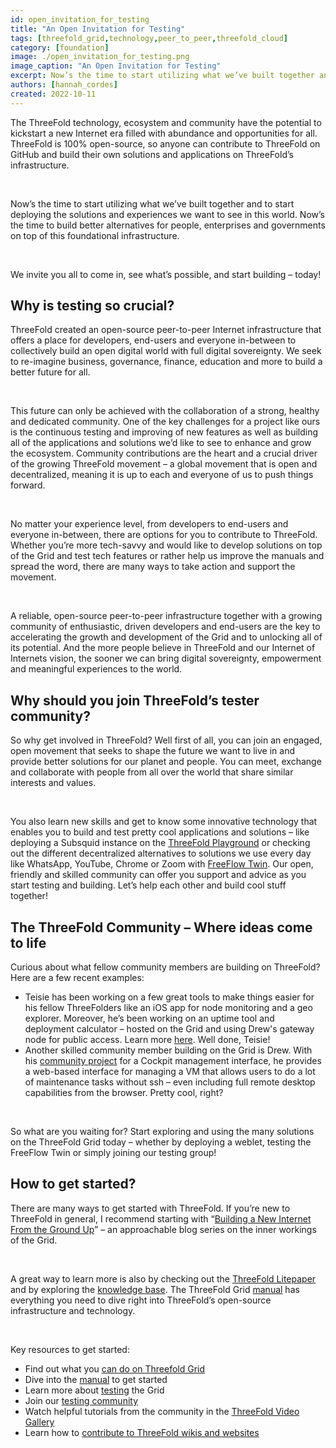 ```yaml
---
id: open_invitation_for_testing
title: "An Open Invitation for Testing"
tags: [threefold_grid,technology,peer_to_peer,threefold_cloud]
category: [foundation]
image: ./open_invitation_for_testing.png
image_caption: "An Open Invitation for Testing"
excerpt: Now’s the time to start utilizing what we’ve built together and to start deploying the solutions and experiences we want to see in this world.
authors: [hannah_cordes]
created: 2022-10-11
---
```


The ThreeFold technology, ecosystem and community have the potential to kickstart a new Internet era filled with abundance and opportunities for all. ThreeFold is 100% open-source, so anyone can contribute to ThreeFold on GitHub and build their own solutions and applications on ThreeFold’s infrastructure.

<br>

Now’s the time to start utilizing what we’ve built together and to start deploying the solutions and experiences we want to see in this world. Now’s the time to build better alternatives for people, enterprises and governments on top of this foundational infrastructure.

<br>

We invite you all to come in, see what’s possible, and start building – today!

## Why is testing so crucial?

ThreeFold created an open-source peer-to-peer Internet infrastructure that offers a place for developers, end-users and everyone in-between to collectively build an open digital world with full digital sovereignty. We seek to re-imagine business, governance, finance, education and more to build a better future for all.

<br>

This future can only be achieved with the collaboration of a strong, healthy and dedicated community. One of the key challenges for a project like ours is the continuous testing and improving of new features as well as building all of the applications and solutions we’d like to see to enhance and grow the ecosystem. Community contributions are the heart and a crucial driver of the growing ThreeFold movement – a global movement that is open and decentralized, meaning it is up to each and everyone of us to push things forward.

<br>

No matter your experience level, from developers to end-users and everyone in-between, there are options for you to contribute to ThreeFold. Whether you’re more tech-savvy and would like to develop solutions on top of the Grid and test tech features or rather help us improve the manuals and spread the word, there are many ways to take action and support the movement.

<br>

A reliable, open-source peer-to-peer infrastructure together with a growing community of enthusiastic, driven developers and end-users are the key to accelerating the growth and development of the Grid and to unlocking all of its potential. And the more people believe in ThreeFold and our Internet of Internets vision, the sooner we can bring digital sovereignty, empowerment and meaningful experiences to the world.

## Why should you join ThreeFold’s tester community?

So why get involved in ThreeFold? Well first of all, you can join an engaged, open movement that seeks to shape the future we want to live in and provide better solutions for our planet and people. You can meet, exchange and collaborate with people from all over the world that share similar interests and values.

<br>

You also learn new skills and get to know some innovative technology that enables you to build and test pretty cool applications and solutions – like deploying a Subsquid instance on the [ThreeFold Playground](https://play.grid.tf) or checking out the different decentralized alternatives to solutions we use every day like WhatsApp, YouTube, Chrome or Zoom with [FreeFlow Twin](https://demo.freeflow.life). Our open, friendly and skilled community can offer you support and advice as you start testing and building. Let’s help each other and build cool stuff together!

## The ThreeFold Community – Where ideas come to life

Curious about what fellow community members are building on ThreeFold? Here are a few recent examples:

* Teisie has been working on a few great tools to make things easier for his fellow ThreeFolders like an iOS app for node monitoring and a geo explorer. Moreover, he’s been working on an uptime tool and deployment calculator – hosted on the Grid and using Drew's gateway node for public access. Learn more [here](https://forum.threefold.io/t/teisies-uptime-tool-and-deployment-calculator/3384?u=hannahcordes). Well done, Teisie!
* Another skilled community member building on the Grid is Drew. With his [community project](https://forum.threefold.io/t/cockpit-managed-ubuntu-vm/3376?u=hannahcordes) for a Cockpit management interface, he provides a web-based interface for managing a VM that allows users to do a lot of maintenance tasks without ssh – even including full remote desktop capabilities from the browser. Pretty cool, right?

<br>

So what are you waiting for? Start exploring and using the many solutions on the ThreeFold Grid today – whether by deploying a weblet, testing the FreeFlow Twin or simply joining our testing group!

## How to get started?

There are many ways to get started with ThreeFold. If you’re new to ThreeFold in general, I recommend starting with “[Building a New Internet From the Ground Up](https://forum.threefold.io/t/how-threefold-is-building-a-new-internet-from-the-ground-up/2057?u=hannahcordes)” – an approachable blog series on the inner workings of the Grid.

<br>

A great way to learn more is also by checking out the [ThreeFold Litepaper](https://threefold.docsend.com/view/7x2pezpn2548v8qq/d/an66sngk5h3yf2zk) and by exploring the [knowledge base](https://library.threefold.me/info/threefold/#/). The ThreeFold Grid [manual](https://library.threefold.me/info/manual/#/) has everything you need to dive right into ThreeFold’s open-source infrastructure and technology.

<br>

Key resources to get started:

* Find out what you [can do on Threefold Grid](https://library.threefold.me/info/manual/#/manual__faq?id=what-can-i-do-on-threefold-grid)
* Dive into the [manual](https://library.threefold.me/info/manual/#/) to get started
* Learn more about [testing](https://library.threefold.me/info/manual/#/manual__grid3_testing?id=testing-the-threefold_grid3) the Grid
* Join our [testing community](https://t.me/threefoldtesting)
* Watch helpful tutorials from the community in the [ThreeFold Video Gallery](https://forum.threefold.io/t/threefold-video-gallery/3091?u=hannahcordes)
* Learn how to [contribute to ThreeFold wikis and websites](https://forum.threefold.io/t/how-to-contribute-to-threefold-wikis-and-websites/1154)